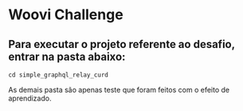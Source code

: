# Woovi Challenge

## Para executar o projeto referente ao desafio, entrar na pasta abaixo:

```
cd simple_graphql_relay_curd
```

As demais pasta são apenas teste que foram feitos com o efeito de aprendizado.